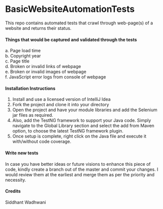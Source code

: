 # BasicWebsiteAutomationTests

This repo contains automated tests that crawl through web-page(s) of a website and returns their status.

#### Things that would be captured and validated through the tests

a. Page load time<br>
b. Copyright year<br>
c. Page title<br>
d. Broken or invalid links of webpage<br>
e. Broken or invalid images of webpage<br>
f. JavaScript error logs from console of webpage<br>

#### Installation Instructions

1. Install and use a licensed version of IntelliJ Idea
2. Fork the project and clone it into your directory
3. Open the project and have your module libraries and add the Selenium jar files as required.
4. Also, add the TestNG framework to support your Java code. Simply navigate to the Global Library section and select the add from Maven option, to choose the latest TestNG framework plugin.
5. Once setup is complete, right click on the Java file and execute it with/without code coverage.

#### Write new tests

In case you have better ideas or future visions to enhance this piece of code, kindly create a branch out of the master and commit your changes.
I would review them at the earliest and merge them as per the priority and necessity.

#### Credits

Siddhant Wadhwani

